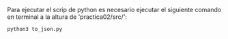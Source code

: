Para ejecutar el scrip de python es necesario ejecutar el siguiente comando en terminal a la altura de 'practica02/src/':

    python3 to_json.py

